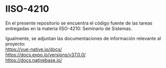 # IISO-4210
En el presente repositorio se encuentra el código fuente de las tareas entregadas en la materia IISO-4210: Seminario de Sistemas.

Igualmente, se adjuntan las documentaciones de información relevante al proyecto:  
https://vue-native.io/docs/  
https://docs.expo.io/versions/v37.0.0/  
https://docs.nativebase.io/  
